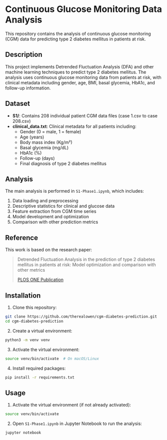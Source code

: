 # Continuous Glucose Monitoring Data Analysis

This repository contains the analysis of continuous glucose monitoring (CGM) data for predicting type 2 diabetes mellitus in patients at risk.

## Description

This project implements Detrended Fluctuation Analysis (DFA) and other machine learning techniques to predict type 2 diabetes mellitus. The analysis uses continuous glucose monitoring data from patients at risk, with clinical metadata including gender, age, BMI, basal glycemia, HbA1c, and follow-up information.

## Dataset

- **S1/**: Contains 208 individual patient CGM data files (case 1.csv to case 208.csv)
- **clinical_data.txt**: Clinical metadata for all patients including:
  - Gender (0 = male, 1 = female)
  - Age (years)
  - Body mass index (Kg/m²)
  - Basal glycemia (mg/dL)
  - HbA1c (%)
  - Follow-up (days)
  - Final diagnosis of type 2 diabetes mellitus

## Analysis

The main analysis is performed in `S1-Phase1.ipynb`, which includes:

1. Data loading and preprocessing
2. Descriptive statistics for clinical and glucose data
3. Feature extraction from CGM time series
4. Model development and optimization
5. Comparison with other prediction metrics

## Reference

This work is based on the research paper:
> Detrended Fluctuation Analysis in the prediction of type 2 diabetes mellitus in patients at risk: Model optimization and comparison with other metrics
> 
> [PLOS ONE Publication](https://journals.plos.org/plosone/article?id=10.1371/journal.pone.0225817)

## Installation

1. Clone this repository:
```bash
git clone https://github.com/therealowen/cgm-diabetes-prediction.git
cd cgm-diabetes-prediction
```

2. Create a virtual environment:
```bash
python3 -m venv venv
```

3. Activate the virtual environment:
```bash
source venv/bin/activate  # On macOS/Linux
```

4. Install required packages:
```bash
pip install -r requirements.txt
```

## Usage

1. Activate the virtual environment (if not already activated):
```bash
source venv/bin/activate
```

2. Open `S1-Phase1.ipynb` in Jupyter Notebook to run the analysis:
```bash
jupyter notebook
```